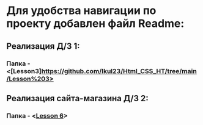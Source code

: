 # Для удобства навигации по проекту добавлен файл Readme:

## Реализация Д/З 1:

### Папка - <[Lesson3]https://github.com/Ikul23/Html_CSS_HT/tree/main/Lesson%203>

## Реализация сайта-магазина Д/З 2:

### Папка - <[Lesson 6](https://github.com/Ikul23/Html_CSS_HT/tree/main/Lesson%206)>
